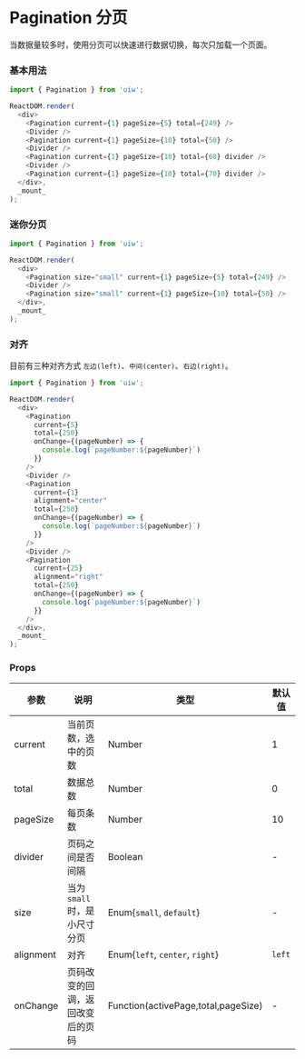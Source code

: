 Pagination 分页
===

当数据量较多时，使用分页可以快速进行数据切换，每次只加载一个页面。


### 基本用法

<!--DemoStart,bgWhite,codePen--> 
```js
import { Pagination } from 'uiw';

ReactDOM.render(
  <div>
    <Pagination current={1} pageSize={5} total={249} />
    <Divider />
    <Pagination current={1} pageSize={10} total={50} />
    <Divider />
    <Pagination current={1} pageSize={10} total={60} divider />
    <Divider />
    <Pagination current={1} pageSize={10} total={70} divider />
  </div>,
  _mount_
);
```
<!--End-->

### 迷你分页

<!--DemoStart,bgWhite,codePen--> 
```js
import { Pagination } from 'uiw';

ReactDOM.render(
  <div>
    <Pagination size="small" current={1} pageSize={5} total={249} />
    <Divider />
    <Pagination size="small" current={1} pageSize={10} total={50} />
  </div>,
  _mount_
);
```
<!--End-->

### 对齐

目前有三种对齐方式 `左边(left)`、`中间(center)`、`右边(right)`。

<!--DemoStart,bgWhite,codePen--> 
```js
import { Pagination } from 'uiw';

ReactDOM.render(
  <div>
    <Pagination
      current={5}
      total={250}
      onChange={(pageNumber) => { 
        console.log(`pageNumber:${pageNumber}`)
      }}
    />
    <Divider />
    <Pagination
      current={1}
      alignment="center"
      total={250}
      onChange={(pageNumber) => { 
        console.log(`pageNumber:${pageNumber}`)
      }}
    />
    <Divider />
    <Pagination
      current={25}
      alignment="right"
      total={250}
      onChange={(pageNumber) => { 
        console.log(`pageNumber:${pageNumber}`)
      }}
    />
  </div>,
  _mount_
);
```
<!--End-->

### Props

| 参数 | 说明 | 类型 | 默认值 |
|------ |-------- |---------- |-------- |
| current | 当前页数，选中的页数 | Number | 1 |
| total | 数据总数 | Number | 0 |
| pageSize | 每页条数 | Number | 10 |
| divider | 页码之间是否间隔 | Boolean | - |
| size | 当为 `small` 时，是小尺寸分页 | Enum{`small`, `default`} | - |
| alignment | 对齐 | Enum{`left`, `center`, `right`} | `left` |
| onChange | 页码改变的回调，返回改变后的页码 | Function(activePage,total,pageSize) | - |
